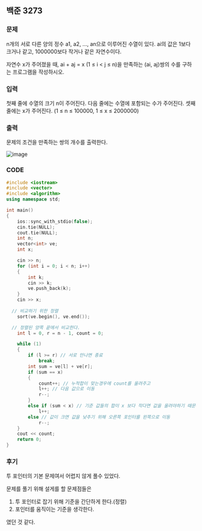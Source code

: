 ## 백준 3273

### 문제
n개의 서로 다른 양의 정수 a1, a2, ..., an으로 이루어진 수열이 있다. ai의 값은 1보다 크거나 같고, 1000000보다 작거나 같은 자연수이다.

자연수 x가 주어졌을 때, ai + aj = x (1 ≤ i < j ≤ n)을 만족하는 (ai, aj)쌍의 수를 구하는 프로그램을 작성하시오.

### 입력
첫째 줄에 수열의 크기 n이 주어진다. 다음 줄에는 수열에 포함되는 수가 주어진다. 셋째 줄에는 x가 주어진다. (1 ≤ n ≤ 100000, 1 ≤ x ≤ 2000000)

### 출력
문제의 조건을 만족하는 쌍의 개수를 출력한다.

![image](https://user-images.githubusercontent.com/71219602/173405904-04ee34b4-114b-458a-adfe-b28c89d8870c.png)

### CODE
```C++
#include <iostream>
#include <vector>
#include <algorithm>
using namespace std;

int main()
{
	ios::sync_with_stdio(false);
	cin.tie(NULL);
	cout.tie(NULL);
	int n;
	vector<int> ve;
	int x;

	cin >> n;
	for (int i = 0; i < n; i++)
	{
		int k;
		cin >> k;
		ve.push_back(k);
	}
	cin >> x;
  
  // 비교하기 위한 정렬
	sort(ve.begin(), ve.end());

  // 정렬된 양쪽 끝에서 비교한다.
	int l = 0, r = n - 1, count = 0;

	while (1)
	{
		if (l >= r) // 서로 만나면 종료
			break;
		int sum = ve[l] + ve[r]; 
		if (sum == x)
		{
			count++; // 누적합이 맞는경우에 count를 올려주고
			l++; // 다음 값으로 이동
			r--;
		}
		else if (sum < x) // 기준 값들의 합이 x 보다 작다면 값을 올려야하기 때문에 l포인터를 오른쪽으로 이동
			l++; 
		else // 값이 크면 값을 낮추기 위해 오른쪽 포인터를 왼쪽으로 이동
			r--;
	}
	cout << count;
	return 0;
}
```

### 후기

투 포인터의 기본 문제여서 어렵지 않게 풀수 있었다.

문제를 풀기 위해 설게를 할 문제점들은

1. 투 포인터로 잡기 위해 기준을 간단하게 한다.(정렬)
2. 포인터를 움직이는 기준을 생각한다.

였던 것 같다.
